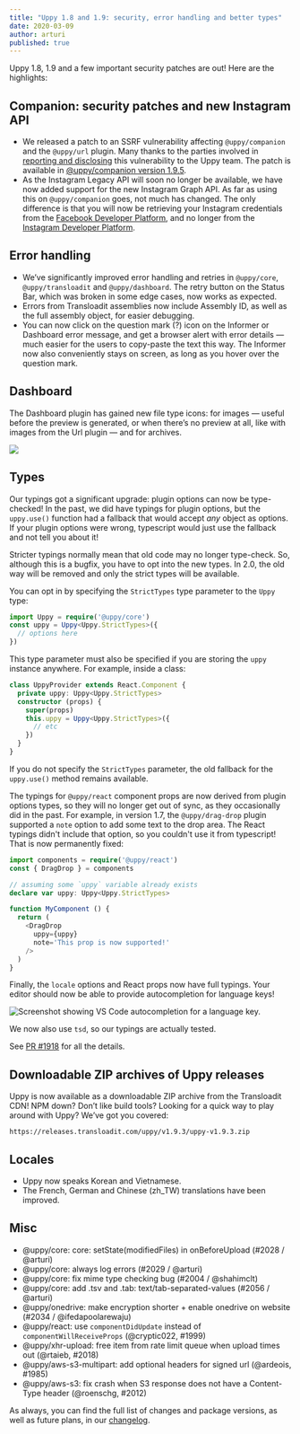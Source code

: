 ```yaml
---
title: "Uppy 1.8 and 1.9: security, error handling and better types"
date: 2020-03-09
author: arturi
published: true
---
```


Uppy 1.8, 1.9 and a few important security patches are out! Here are the highlights:

<!--truncate-->

## Companion: security patches and new Instagram API

* We released a patch to an SSRF vulnerability affecting `@uppy/companion` and the `@uppy/url` plugin. Many thanks to the parties involved in [reporting and disclosing](https://hackerone.com/reports/786956) this vulnerability to the Uppy team. The patch is available in [@uppy/companion version 1.9.5](https://github.com/transloadit/uppy/blob/master/CHANGELOG.md#194).
* As the Instagram Legacy API will soon no longer be available, we have now added support for the new Instagram Graph API. As far as using this on `@uppy/companion` goes, not much has changed. The only difference is that you will now be retrieving your Instagram credentials from the [Facebook Developer Platform](https://developers.facebook.com/), and no longer from the [Instagram Developer Platform](https://www.instagram.com/developer/).

## Error handling

* We’ve significantly improved error handling and retries in `@uppy/core`, `@uppy/transloadit` and `@uppy/dashboard`. The retry button on the Status Bar, which was broken in some edge cases, now works as expected.
* Errors from Transloadit assemblies now include Assembly ID, as well as the full assembly object, for easier debugging.
* You can now click on the question mark (?) icon on the Informer or Dashboard error message, and get a browser alert with error details — much easier for the users to copy-paste the text this way. The Informer now also conveniently stays on screen, as long as you hover over the question mark.

## Dashboard

The Dashboard plugin has gained new file type icons: for images — useful before the preview is generated, or when there’s no preview at all, like with images from the Url plugin — and for archives.

![](/img/blog/1.9/file-type-icons.png)

## Types

Our typings got a significant upgrade: plugin options can now be type-checked! In the past, we did have typings for plugin options, but the `uppy.use()` function had a fallback that would accept _any_ object as options. If your plugin options were wrong, typescript would just use the fallback and not tell you about it!

Stricter typings normally mean that old code may no longer type-check. So, although this is a bugfix, you have to opt into the new types. In 2.0, the old way will be removed and only the strict types will be available.

You can opt in by specifying the `StrictTypes` type parameter to the `Uppy` type:

```typescript
import Uppy = require('@uppy/core')
const uppy = Uppy<Uppy.StrictTypes>({
  // options here
})
```

This type parameter must also be specified if you are storing the `uppy` instance anywhere. For example, inside a class:

```typescript
class UppyProvider extends React.Component {
  private uppy: Uppy<Uppy.StrictTypes>
  constructor (props) {
    super(props)
    this.uppy = Uppy<Uppy.StrictTypes>({
      // etc
    })
  }
}
```

If you do not specify the `StrictTypes` parameter, the old fallback for the `uppy.use()` method remains available.

The typings for `@uppy/react` component props are now derived from plugin options types, so they will no longer get out of sync, as they occasionally did in the past. For example, in version 1.7, the `@uppy/drag-drop` plugin supported a `note` option to add some text to the drop area. The React typings didn't include that option, so you couldn't use it from typescript! That is now permanently fixed:

```typescript
import components = require('@uppy/react')
const { DragDrop } = components

// assuming some `uppy` variable already exists
declare var uppy: Uppy<Uppy.StrictTypes>

function MyComponent () {
  return (
    <DragDrop
      uppy={uppy}
      note='This prop is now supported!'
    />
  )
}
```

Finally, the `locale` options and React props now have full typings. Your editor should now be able to provide autocompletion for language keys!

![Screenshot showing VS Code autocompletion for a language key.](/img/blog/1.9/locale-type.png)

We now also use `tsd`, so our typings are actually tested.

See [PR #1918](https://github.com/transloadit/uppy/pull/1918) for all the details.

## Downloadable ZIP archives of Uppy releases

Uppy is now available as a downloadable ZIP archive from the Transloadit CDN! NPM down? Don’t like build tools? Looking for a quick way to play around with Uppy? We’ve got you covered:

```
https://releases.transloadit.com/uppy/v1.9.3/uppy-v1.9.3.zip
```

## Locales

* Uppy now speaks Korean and Vietnamese.
* The French, German and Chinese (zh_TW) translations have been improved.

## Misc

- @uppy/core: core: setState(modifiedFiles) in onBeforeUpload (#2028 / @arturi)
- @uppy/core: always log errors (#2029 / @arturi)
- @uppy/core: fix mime type checking bug (#2004 / @shahimclt)
- @uppy/core: add .tsv and .tab: text/tab-separated-values (#2056 / @arturi)
- @uppy/onedrive: make encryption shorter + enable onedrive on website (#2034 / @ifedapoolarewaju)
- @uppy/react: use `componentDidUpdate` instead of `componentWillReceiveProps` (@cryptic022, #1999)
- @uppy/xhr-upload: free item from rate limit queue when upload times out (@rtaieb, #2018)
- @uppy/aws-s3-multipart: add optional headers for signed url (@ardeois, #1985)
- @uppy/aws-s3: fix crash when S3 response does not have a Content-Type header (@roenschg, #2012)

As always, you can find the full list of changes and package versions, as well as future plans, in our [changelog](https://github.com/transloadit/uppy/blob/master/CHANGELOG.md).

